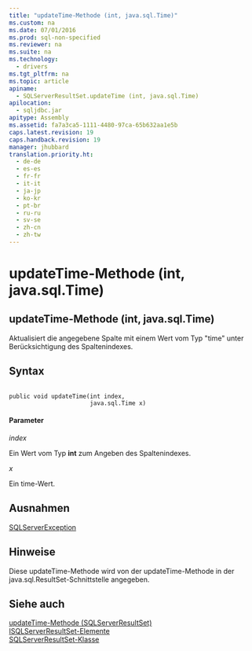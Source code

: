 ```yaml
---
title: "updateTime-Methode (int, java.sql.Time)"
ms.custom: na
ms.date: 07/01/2016
ms.prod: sql-non-specified
ms.reviewer: na
ms.suite: na
ms.technology: 
  - drivers
ms.tgt_pltfrm: na
ms.topic: article
apiname: 
  - SQLServerResultSet.updateTime (int, java.sql.Time)
apilocation: 
  - sqljdbc.jar
apitype: Assembly
ms.assetid: fa7a3ca5-1111-4480-97ca-65b632aa1e5b
caps.latest.revision: 19
caps.handback.revision: 19
manager: jhubbard
translation.priority.ht: 
  - de-de
  - es-es
  - fr-fr
  - it-it
  - ja-jp
  - ko-kr
  - pt-br
  - ru-ru
  - sv-se
  - zh-cn
  - zh-tw
---
```

# updateTime-Methode (int, java.sql.Time)
    
## updateTime\-Methode \(int, java.sql.Time\)  
 Aktualisiert die angegebene Spalte mit einem Wert vom Typ "time" unter Berücksichtigung des Spaltenindexes.  
  
## Syntax  
  
```  
  
public void updateTime(int index,  
                       java.sql.Time x)  
```  
  
#### Parameter  
 *index*  
  
 Ein Wert vom Typ **int** zum Angeben des Spaltenindexes.  
  
 *x*  
  
 Ein time\-Wert.  
  
## Ausnahmen  
 [SQLServerException](../content/SQLServerException-Class.md)  
  
## Hinweise  
 Diese updateTime\-Methode wird von der updateTime\-Methode in der java.sql.ResultSet\-Schnittstelle angegeben.  
  
## Siehe auch  
 [updateTime-Methode &#40;SQLServerResultSet&#41;](../content/updateTime-Method--SQLServerResultSet-.md)   
 [ISQLServerResultSet-Elemente](../content/SQLServerResultSet-Members.md)   
 [SQLServerResultSet-Klasse](../content/SQLServerResultSet-Class.md)  
  
  